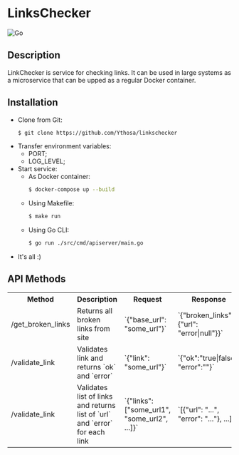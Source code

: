 # LinksChecker

![Go](https://github.com/Ythosa/linkschecker/workflows/Go/badge.svg)

## Description
LinkChecker is service for checking links. It can be used in large systems as a microservice that can be upped as a regular Docker container.

## Installation
  * Clone from Git: 
    ```bash
    $ git clone https://github.com/Ythosa/linkschecker
    ```
  * Transfer environment variables:
    * PORT;
    * LOG_LEVEL;
  * Start service:
    * As Docker container:
      ```bash
      $ docker-compose up --build
      ```
    * Using Makefile:
      ```bash
      $ make run
      ```
    * Using Go CLI:
      ```bash
      $ go run ./src/cmd/apiserver/main.go
      ```
  * It's all :)

## API Methods

<table border="0.2">
<!--    <caption>Таблица размеров обуви</caption> -->
   <tr>
    <th>Method</th>
    <th>Description</th>
    <th>Request</th>
    <th>Response</th>
   </tr>
   <tr>
     <td> /get_broken_links </td>
     <td> Returns all broken links from site </td>
     <td> `{"base_url": "some_url"}`
     <td> `{"broken_links": {"url": "error|null"}}`
   </tr>
   <tr>
     <td> /validate_link </td>
     <td> Validates link and returns `ok` and `error` </td>
     <td> `{"link": "some_url"}`
     <td> `{"ok":"true|false", "error":""}`
   </tr>
   <tr>
        <td> /validate_link </td>
        <td> Validates list of links and returns list of `url` and `error` for each link</td>
        <td> `{"links": ["some_url1", "some_url2", ...]}`
        <td> `[{"url": "...", "error": "..."}, ...]`
  </tr>
</table>
